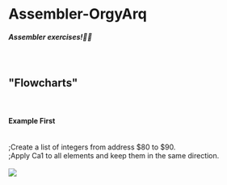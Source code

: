 # Assembler-OrgyArq
<h5>Assembler exercises!👩‍💻</h5>
<br>
<h2>"Flowcharts"</h2>
<br>
<h4>Example First</h4>
<br>
;Create a list of integers from address $80 to $90.<br>
;Apply Ca1 to all elements and keep them in the same direction.
<br>
<br>
<img src="https://imgur.com/uvkUFfF.png">
